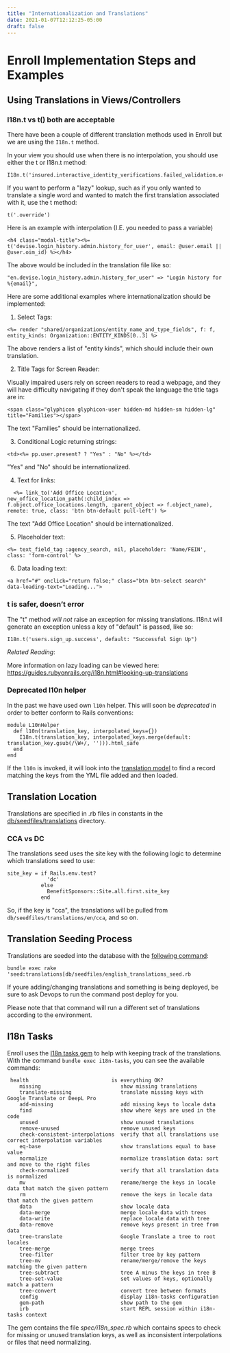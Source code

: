 ```yaml
---
title: "Internationalization and Translations"
date: 2021-01-07T12:12:25-05:00
draft: false
---
```


# Enroll Implementation Steps and Examples 

## Using Translations in Views/Controllers


### I18n.t vs t() both are acceptable

There have been a couple of different translation methods used in Enroll but we are using the `I18n.t` method.

In your view you should use when there is no interpolation, you should use either the t or I18n.t method:

```
I18n.t('insured.interactive_identity_verifications.failed_validation.override')

```

If you want to perform a "lazy" lookup, such as if you only wanted to translate a single word and wanted to match the first translation associated with it, use the t method:

```
t('.override')
```

Here is an example with interpolation (I.E. you needed to pass a variable)
```
<h4 class="modal-title"><%= t('devise.login_history.admin.history_for_user', email: @user.email || @user.oim_id) %></h4>
```
The above would be included in the translation file like so:

```
"en.devise.login_history.admin.history_for_user" => "Login history for %{email}",
```


Here are some additional examples where internationalization should be implemented:


1) Select Tags:

```
<%= render "shared/organizations/entity_name_and_type_fields", f: f, entity_kinds: Organization::ENTITY_KINDS[0..3] %>
```

The above renders a list of "entity kinds", which should include their own translation.

2) Title Tags for Screen Reader:

Visually impaired users rely on screen readers to read a webpage, and they will have difficulty navigating if they don't speak the language the title tags are in:

```
<span class="glyphicon glyphicon-user hidden-md hidden-sm hidden-lg" title="Families"></span>
```

The text "Families" should be internationalized.

3) Conditional Logic returning strings:

```
<td><%= pp.user.present? ? "Yes" : "No" %></td>
```

"Yes" and "No" should be internationalized.

4) Text for links:

```
  <%= link_to('Add Office Location', new_office_location_path(:child_index => f.object.office_locations.length, :parent_object => f.object_name), remote: true, class: 'btn btn-default pull-left') %>
```

The text "Add Office Location" should be internationalized.

5) Placeholder text:

```
<%= text_field_tag :agency_search, nil, placeholder: 'Name/FEIN', class: 'form-control' %>
```

6) Data loading text:

```
<a href="#" onclick="return false;" class="btn btn-select search" data-loading-text="Loading...">
```


### t is safer, doesn’t error

The "t" method *will not* raise an exception for missing translations. I18n.t will generate an exception unless a key of "default" is passed, like so:

```
I18n.t('users.sign_up.success', default: "Successful Sign Up")
```

_Related Reading_:

More information on lazy loading can be viewed here: https://guides.rubyonrails.org/i18n.html#looking-up-translations

### Deprecated l10n helper

In the past we have used own `l10n` helper. This will soon be *deprecated*  in order to better conform to Rails conventions:

```
module L10nHelper
  def l10n(translation_key, interpolated_keys={})
    I18n.t(translation_key, interpolated_keys.merge(default: translation_key.gsub(/\W+/, ''))).html_safe
  end
end
```

If the `l10n` is invoked, it will look into the [translation model](https://github.com/dchbx/enroll/blob/master/app/models/translation.rb) to find a record matching the keys from the YML file added and then loaded.

## Translation Location

Translations are specified in .rb files in constants in the [db/seedfiles/translations](https://github.com/dchbx/enroll/tree/master/db/seedfiles/translations) directory.

### CCA vs DC

The translations seed uses the site key with the following logic to determine which translations seed to use:

```
site_key = if Rails.env.test?
             'dc'
           else
             BenefitSponsors::Site.all.first.site_key
           end
```

So, if the key is "cca", the translations will be pulled from `db/seedfiles/translations/en/cca`, and so on.


## Translation Seeding Process

Translations are seeded into the database with the [following command](https://github.com/dchbx/enroll/blob/master/db/seedfiles/english_translations_seed.rb):
```
bundle exec rake 'seed:translations[db/seedfiles/english_translations_seed.rb
```
If youre adding/changing translations and something is being deployed, be sure to ask Devops to run the command post deploy for you.

Please note that that command will run a different set of translations according to the environment.

## I18n Tasks

Enroll uses the [I18n tasks gem](https://github.com/glebm/i18n-tasks) to help with keeping track of the translations. With the command `bundle exec i18n-tasks`, you can see the available commands:

```
 health                           is everything OK?
    missing                          show missing translations
    translate-missing                translate missing keys with Google Translate or DeepL Pro
    add-missing                      add missing keys to locale data
    find                             show where keys are used in the code
    unused                           show unused translations
    remove-unused                    remove unused keys
    check-consistent-interpolations  verify that all translations use correct interpolation variables
    eq-base                          show translations equal to base value
    normalize                        normalize translation data: sort and move to the right files
    check-normalized                 verify that all translation data is normalized
    mv                               rename/merge the keys in locale data that match the given pattern
    rm                               remove the keys in locale data that match the given pattern
    data                             show locale data
    data-merge                       merge locale data with trees
    data-write                       replace locale data with tree
    data-remove                      remove keys present in tree from data
    tree-translate                   Google Translate a tree to root locales
    tree-merge                       merge trees
    tree-filter                      filter tree by key pattern
    tree-mv                          rename/merge/remove the keys matching the given pattern
    tree-subtract                    tree A minus the keys in tree B
    tree-set-value                   set values of keys, optionally match a pattern
    tree-convert                     convert tree between formats
    config                           display i18n-tasks configuration
    gem-path                         show path to the gem
    irb                              start REPL session within i18n-tasks context
```

The gem contains the file _spec/i18n_spec.rb_ which contains specs to check for missing or unused translation keys, as well as inconsistent interpolations or files that need normalizing.
